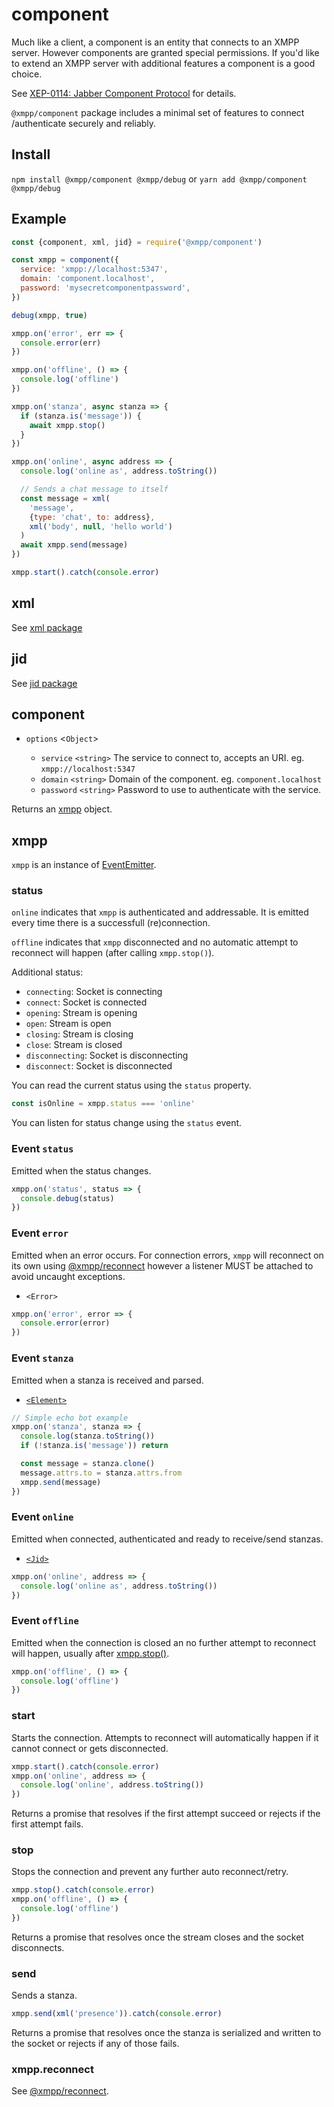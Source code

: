 # component

Much like a client, a component is an entity that connects to an XMPP server.
However components are granted special permissions. If you'd like to extend an
XMPP server with additional features a component is a good choice.

See [XEP-0114: Jabber Component Protocol](https://xmpp.org/extensions/xep-0114.html) for details.

`@xmpp/component` package includes a minimal set of features to connect /authenticate securely and reliably.

## Install

`npm install @xmpp/component @xmpp/debug` or `yarn add @xmpp/component @xmpp/debug`

## Example

```js
const {component, xml, jid} = require('@xmpp/component')

const xmpp = component({
  service: 'xmpp://localhost:5347',
  domain: 'component.localhost',
  password: 'mysecretcomponentpassword',
})

debug(xmpp, true)

xmpp.on('error', err => {
  console.error(err)
})

xmpp.on('offline', () => {
  console.log('offline')
})

xmpp.on('stanza', async stanza => {
  if (stanza.is('message')) {
    await xmpp.stop()
  }
})

xmpp.on('online', async address => {
  console.log('online as', address.toString())

  // Sends a chat message to itself
  const message = xml(
    'message',
    {type: 'chat', to: address},
    xml('body', null, 'hello world')
  )
  await xmpp.send(message)
})

xmpp.start().catch(console.error)
```

## xml

See [xml package](/packages/xml)

## jid

See [jid package](/packages/jid)

## component

- `options` <`Object`>

  - `service` `<string>` The service to connect to, accepts an URI. eg. `xmpp://localhost:5347`
  - `domain` `<string>` Domain of the component. eg. `component.localhost`
  - `password` `<string>` Password to use to authenticate with the service.

Returns an [xmpp](#xmpp) object.

## xmpp

`xmpp` is an instance of [EventEmitter](https://nodejs.org/api/events.html).

### status

`online` indicates that `xmpp` is authenticated and addressable. It is emitted every time there is a successfull (re)connection.

`offline` indicates that `xmpp` disconnected and no automatic attempt to reconnect will happen (after calling `xmpp.stop()`).

Additional status:

- `connecting`: Socket is connecting
- `connect`: Socket is connected
- `opening`: Stream is opening
- `open`: Stream is open
- `closing`: Stream is closing
- `close`: Stream is closed
- `disconnecting`: Socket is disconnecting
- `disconnect`: Socket is disconnected

You can read the current status using the `status` property.

```js
const isOnline = xmpp.status === 'online'
```

You can listen for status change using the `status` event.

### Event `status`

Emitted when the status changes.

```js
xmpp.on('status', status => {
  console.debug(status)
})
```

### Event `error`

Emitted when an error occurs. For connection errors, `xmpp` will reconnect on its own using [@xmpp/reconnect](/packages/reconnect) however a listener MUST be attached to avoid uncaught exceptions.

- `<Error>`

```js
xmpp.on('error', error => {
  console.error(error)
})
```

### Event `stanza`

Emitted when a stanza is received and parsed.

- [`<Element>`](/packages/xml)

```js
// Simple echo bot example
xmpp.on('stanza', stanza => {
  console.log(stanza.toString())
  if (!stanza.is('message')) return

  const message = stanza.clone()
  message.attrs.to = stanza.attrs.from
  xmpp.send(message)
})
```

### Event `online`

Emitted when connected, authenticated and ready to receive/send stanzas.

- [`<Jid>`](/packages/jid)

```js
xmpp.on('online', address => {
  console.log('online as', address.toString())
})
```

### Event `offline`

Emitted when the connection is closed an no further attempt to reconnect will happen, usually after [xmpp.stop()](#xmpp.stop).

```js
xmpp.on('offline', () => {
  console.log('offline')
})
```

### start

Starts the connection. Attempts to reconnect will automatically happen if it cannot connect or gets disconnected.

```js
xmpp.start().catch(console.error)
xmpp.on('online', address => {
  console.log('online', address.toString())
})
```

Returns a promise that resolves if the first attempt succeed or rejects if the first attempt fails.

### stop

Stops the connection and prevent any further auto reconnect/retry.

```js
xmpp.stop().catch(console.error)
xmpp.on('offline', () => {
  console.log('offline')
})
```

Returns a promise that resolves once the stream closes and the socket disconnects.

### send

Sends a stanza.

```js
xmpp.send(xml('presence')).catch(console.error)
```

Returns a promise that resolves once the stanza is serialized and written to the socket or rejects if any of those fails.

### xmpp.reconnect

See [@xmpp/reconnect](/packages/reconnect).
